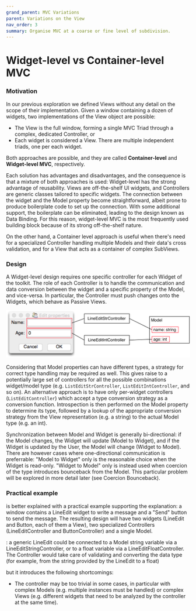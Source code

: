 ```yaml
---
grand_parent: MVC Variations
parent: Variations on the View
nav_order: 3
summary: Organise MVC at a coarse or fine level of subdivision.
---
```

# Widget-level vs Container-level MVC

### Motivation

In our previous exploration we defined Views without any detail on the
scope of their implementation. Given a window containing a dozen of widgets, 
two implementations of the View object are possible:

- The View is the full window, forming a single MVC Triad through a complex,
dedicated Controller, or
- Each widget is considered a View. There are multiple independent 
triads, one per each widget.

Both approaches are possible, and they are called **Container-level** and 
**Widget-level MVC**, respectively. 

Each solution has advantages and disadvantages, and the consequence is that 
a mixture of both approaches is used: Widget-level has the strong
advantage of reusability. Views are off-the-shelf UI widgets, and Controllers
are generic classes tailored to specific widgets. The connection between the
widget and the Model property become straightforward, albeit prone to produce
boilerplate code to set up the connection. With some additional support, the
boilerplate can be eliminated, leading to the design known as Data Binding.
For this reason, widget-level MVC is the most frequently used building block 
because of its strong off-the-shelf nature.

On the other hand, a Container level approach is useful when there's need for a
specialized Controller handling multiple Models and their data's cross
validation, and for a View that acts as a container of complex SubViews. 

### Design

A Widget-level design requires one specific controller for each Widget of the 
toolkit. The role of each Controller is to handle the communication and data
conversion between the widget and a specific property of the Model, and vice-versa.
In particular, the Controller must push changes onto the Widgets, which behave as 
Passive Views.

<p align="center">
    <img src="images/widget_level/widget_level_schema.png" />
</p>

Considering that Model properties can have different types, a strategy for correct type 
handling may be required as well. This gives raise to a potentially large set of 
controllers for all the possible combinations widget/model type (e.g. 
``ListEditStrController``, ``ListEditIntController``, and so on). 
An alternative approach is to have only per-widget controllers (``ListEditController``)
which accept a type conversion strategy as a conversion function. Introspection
is then performed on the Model property to determine its type, followed by a lookup of the 
appropriate conversion strategy from the View representation (e.g. a string) to the actual 
Model type (e.g. an int).

Synchronization between Model and Widget is generally bi-directional:
if the Model changes, the Widget will update (Model to Widget), and if the
Widget is updated by the User, the Model will change (Widget to Model). There are 
however cases where one-directional communication is preferrable:
"Model to Widget" only is the reasonable choice when the Widget is read-only.
"Widget to Model" only is instead used when coercion of the type introduces
bounceback from the Model. This particular problem will be explored in more
detail later (see Coercion Bounceback).

### Practical example

is better explained with a practical example
supporting the explanation: a window contains a LineEdit widget to write a 
message and a "Send" button to send the message. The resulting design will have 
two widgets (LineEdit and Button, each of them a View), two specialized 
Controllers (LineEditController and ButtonController) and a single Model.


: a generic LineEdit could be connected to
a Model string variable via a LineEditStringController, or to a float variable
via a LineEditFloatController. The Controller would take care of validating and
converting the data type (for example, from the string provided by the LineEdit
to a float)




but it introduces the following shortcomings:
- The controller may be too trivial in some cases, in particular with complex
Models (e.g. multiple instances must be handled) or complex Views (e.g.
different widgets that need to be analyzed by the controller at the same time).


